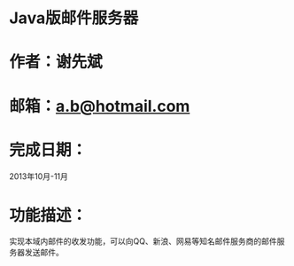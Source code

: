 Java版邮件服务器
============
作者：谢先斌
============
邮箱：a.b@hotmail.com
============
完成日期：
============
2013年10月-11月

功能描述：
============
实现本域内邮件的收发功能，可以向QQ、新浪、网易等知名邮件服务商的邮件服务器发送邮件。
